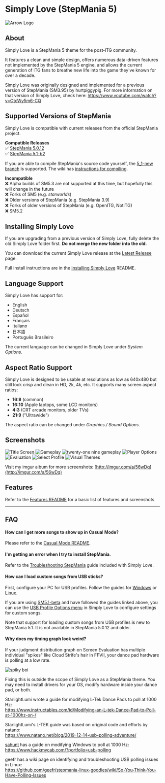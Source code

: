 # Simply Love (StepMania 5)

![Arrow Logo](https://i.imgur.com/oZmxyGo.png)


## About

Simply Love is a StepMania 5 theme for the post-ITG community.

It features a clean and simple design, offers numerous data-driven features not implemented by the StepMania 5 engine, and allows the current generation of ITG fans to breathe new life into the game they've known for over a decade.

Simply Love was originally designed and implemented for a previous version of StepMania (SM3.95) by hurtpiggypig.  For more information on that version of Simply Love, check here:
https://www.youtube.com/watch?v=OtcWy5m6-CQ


## Supported Versions of StepMania

Simply Love is compatible with current releases from the official StepMania project.

**Compatible Releases**<br>
✅ [StepMania 5.0.12](https://github.com/stepmania/stepmania/releases/tag/v5.0.12)<br>
✅ [StepMania 5.1-b2](https://github.com/stepmania/stepmania/releases/tag/v5.1.0-b2)<br>

If you are able to compile StepMania's source code yourself, the [5_1-new branch](https://github.com/stepmania/stepmania/tree/5_1-new/) is supported.  The wiki has [instructions for compiling](https://github.com/stepmania/stepmania/wiki/Compiling-StepMania).


**Incompatible**<br>
❌ Alpha builds of SM5.3 are not supported at this time, but hopefully this will change in the future<br>
❌ Forks of SM5 (e.g. *starworlds*)<br>
❌ Older versions of StepMania (e.g. StepMania 3.9)<br>
❌ Forks of older versions of StepMania (e.g. OpenITG, NotITG)<br>
❌ SM5.2


## Installing Simply Love

If you are upgrading from a previous version of Simply Love, fully delete the old Simply Love folder first.  **Do not merge the new folder into the old.**

You can download the current Simply Love release at the [Latest Release](https://github.com/quietly-turning/Simply-Love-SM5/releases/latest) page.

Full install instructions are in the [Installing Simply Love](./Other/Documentation/InstallingSimplyLove-README.md) README.


## Language Support

Simply Love has support for:

  * English
  * Deutsch
  * Español
  * Français
  * Italiano
  * 日本語
  * Português Brasileiro

The current language can be changed in Simply Love under *System Options*.


## Aspect Ratio Support

Simply Love is designed to be usable at resolutions as low as 640x480 but still look crisp and clean in HD, 2k, 4k, etc.  It supports many screen aspect ratios:

  * <strong>16:9</strong> (common)
  * <strong>16:10</strong> (Apple laptops, some LCD monitors)
  * <strong>4:3</strong> (CRT arcade monitors, older TVs)
  * <strong>21:9</strong> ("Ultrawide")

The aspect ratio can be changed under *Graphics / Sound Options*.


## Screenshots

![Title Screen](https://i.imgur.com/txGZj2Ul.png)
![Gameplay](https://i.imgur.com/6PRBIHil.png)
![twenty-one nine gameplay](https://i.imgur.com/rl6WibDl.png)
![Player Options](https://i.imgur.com/Jk5A4LTl.png)
![Evaluation](https://i.imgur.com/VamMT1Ql.png)
![Select Profile](https://i.imgur.com/1SsDc90l.png)
![Visual Themes](https://i.imgur.com/AQeRafLl.png)

Visit my imgur album for more screenshots: [http://imgur.com/a/56wDq](http://imgur.com/a/56wDq)


## Features

Refer to the [Features README](./Other/Documentation/Features-README.md) for a basic list of features and screenshots.

---

## FAQ

#### How can I get more songs to show up in Casual Mode?

Please refer to the [Casual Mode README](./Other/Documentation/CasualMode-README.md).

#### I'm getting an error when I try to install StepMania.

Refer to the [Troubleshooting StepMania](./Other/Documentation/TroubleshootingStepMania-README.md) guide included with Simply Love.

#### How can I load custom songs from USB sticks?

First, configure your PC for USB profiles.  Follow the guides for [Windows](https://github.com/stepmania/stepmania/wiki/Static-Mount-Points-for-USB-Profiles-(Windows)) or [Linux](https://github.com/stepmania/stepmania/wiki/Creating-Static-Mount-Points-For-USB-Profiles-%28Linux%29).

If you are using [SM5.1-beta](https://github.com/stepmania/stepmania/releases/tag/v5.1.0-b2) and have followed the guides linked above, you can use the [USB Profile Options menu](https://i.imgur.com/ZgU9HGw.png) in Simply Love to configure settings for custom songs.

Note that support for loading custom songs from USB profiles is new to StepMania 5.1.  It is not available in StepMania 5.0.12 and older.


#### Why does my timing graph look weird?

If your judgment distribution graph on Screen Evaluation has multiple individual "spikes" like Cloud Strife's hair in FFVII, your dance pad hardware is polling at a low rate.

![spiky boi](https://i.imgur.com/ay1G6rml.png)

Fixing this is outside the scope of Simply Love as a StepMania theme.  You may need to install drivers for your OS, modify hardware inside your dance pad, or both.

StarlightLumi wrote a guide for modifying L-Tek Dance Pads to poll at 1000 Hz:<br/>https://www.instructables.com/id/Modifying-an-L-tek-Dance-Pad-to-Poll-at-1000hz-on-/

StarlightLumi's L-TEK guide was based on original code and efforts by [natano](https://github.com/natano):<br/>https://www.natano.net/blog/2019-12-14-usb-polling-adventure/

[sahunt](https://github.com/sahunt) has a guide on modifying Windows to poll at 1000 Hz:<br/>https://www.hackmycab.com/?portfolio=usb-polling

geefr has a wiki page on identifying and troubleshooting USB polling issues in Linux:<br/>https://github.com/geefr/stepmania-linux-goodies/wiki/So-You-Think-You-Have-Polling-Issues